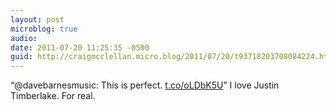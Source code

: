 ```yaml
---
layout: post
microblog: true
audio: 
date: 2011-07-20 11:25:35 -0500
guid: http://craigmcclellan.micro.blog/2011/07/20/t93718203708084224.html
---
```

“@davebarnesmusic: This is perfect. [t.co/oLDbK5U](http://t.co/oLDbK5U)” I love Justin Timberlake. For real.
